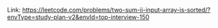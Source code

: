 Link: https://leetcode.com/problems/two-sum-ii-input-array-is-sorted/?envType=study-plan-v2&envId=top-interview-150

```
```
